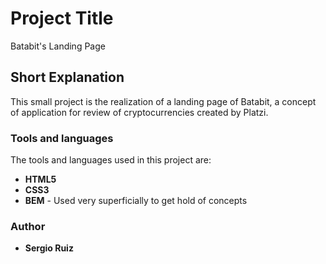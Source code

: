 # Project Title

Batabit's Landing Page

## Short Explanation

This small project is the realization of a landing page of Batabit, a concept of application for review of cryptocurrencies created by Platzi.

### Tools and languages

The tools and languages used in this project are:

- **HTML5**
- **CSS3**
- **BEM** - Used very superficially to get hold of concepts

### Author

- **Sergio Ruiz**

